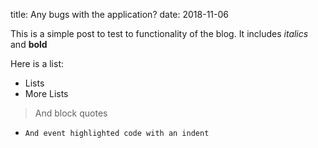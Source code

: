 title: Any bugs with the application?
date: 2018-11-06

This is a simple post to test to functionality of the blog. It includes *italics* and **bold**

Here is a list:
* Lists
* More Lists

> And block quotes

*     And event highlighted code with an indent
